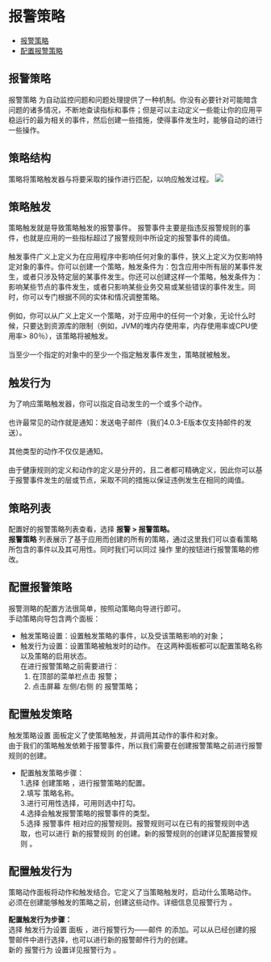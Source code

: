 # 报警策略

* [报警策略](#1)<br>
* [配置报警策略](#2)<br>

## <h2 id="1">报警策略</h2>
报警策略 为自动监控问题和问题处理提供了一种机制。你没有必要针对可能暗含问题的诸多情况，不断地查读指标和事件；但是可以主动定义一些能让你的应用平稳运行的最为相关的事件，然后创建一些措施，使得事件发生时，能够自动的进行一些操作。

## 策略结构
策略将策略触发器与将要采取的操作进行匹配，以响应触发过程。
![](/images/as01.png)

## 策略触发
策略触发就是导致策略触发的报警事件。 报警事件主要是指违反报警规则的事件，也就是应用的一些指标超过了报警规则中所设定的报警事件的阈值。<br><br>
触发事件广义上定义为在应用程序中影响任何对象的事件，狭义上定义为仅影响特定对象的事件。你可以创建一个策略，触发条件为：包含应用中所有层的某事件发生，或者只涉及特定层的某事件发生。你还可以创建这样一个策略，触发条件为：影响某些节点的事件发生，或者只影响某些业务交易或某些错误的事件发生。同时，你可以专门根据不同的实体和情况调整策略。<br><br>
例如，你可以从广义上定义一个策略，对于应用中的任何一个对象，无论什么时候，只要达到资源库的限制（例如，JVM的堆内存使用率，内存使用率或CPU使用率> 80％），该策略将被触发。<br><br>
当至少一个指定的对象中的至少一个指定触发事件发生，策略就被触发。

## 触发行为

为了响应策略触发器，你可以指定自动发生的一个或多个动作。<br><br>
也许最常见的动作就是通知：发送电子邮件（我们4.0.3-E版本仅支持邮件的发送）。<br><br>
其他类型的动作不仅仅是通知。<br><br>
由于健康规则的定义和动作的定义是分开的，且二者都可精确定义，因此你可以基于报警事件发生的层或节点，采取不同的措施以保证违例发生在相同的阈值。

## 策略列表

配置好的报警策略列表查看，选择 **报警 > 报警策略。**<br>
**报警策略** 列表展示了基于应用而创建的所有的策略，通过这里我们可以查看策略所包含的事件以及其可用性。同时我们可以同过 操作 里的按钮进行报警策略的修改。

## <h2 id="2">配置报警策略</h2>
报警测略的配置方法很简单，按照动策略向导进行即可。<br>
手动策略向导包含两个面板：<br>

* 触发策略设置：设置触发策略的事件，以及受该策略影响的对象；
* 触发行为设置：设置策略被触发时的动作。
在这两种面板都可以配置策略名称以及策略的启用状态。<br>
在进行报警策略之前需要进行：<br>
   1.  在顶部的菜单栏点击  报警；<br>
   2.  点击屏幕 左侧/右侧 的 报警策略；

## 配置触发策略
触发策略设置 面板定义了使策略触发，并调用其动作的事件和对象。<br>
由于我们的策略触发依赖于报警事件，所以我们需要在创建报警策略之前进行报警规则的创建。<br>

* 配置触发策略步骤：<br>
1.选择  创建策略 ，进行报警策略的配置。<br>
2.填写 策略名称。<br>
3.进行可用性选择，可用则选中打勾。<br>
4.选择会触发报警策略的报警事件的类型。<br>
5.选择 报警事件 相对应的报警规则。报警规则可以在已有的报警规则中选取，也可以进行 新的报警规则  的创建。新的报警规则的创建详见配置报警规则 。

## 配置触发行为
策略动作面板将动作和触发结合。它定义了当策略触发时，启动什么策略动作。<br>
必须在创建能够触发的策略之前，创建这些动作。详细信息见报警行为 。

**配置触发行为步骤：**<br>
   选择 触发行为设置 面板 ，进行报警行为——邮件 的添加。可以从已经创建的报警邮件中进行选择，也可以进行新的报警邮件行为的创建。<br>
   新的 报警行为 设置详见报警行为 。









